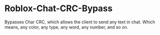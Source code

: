 # Roblox-Chat-CRC-Bypass
Bypasses Char CRC, which allows the client to send any text in chat. Which means, any color, any type, any word, any number, and so on.
